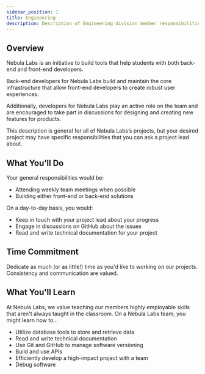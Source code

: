 ```yaml
---
sidebar_position: 1
title: Engineering
description: Description of Engineering division member responsibilities
---
```


## Overview

Nebula Labs is an initiative to build tools that help students with both back-end and front-end developers.

Back-end developers for Nebula Labs build and maintain the core infrastructure that allow front-end developers to create robust user experiences.

Additionally, developers for Nebula Labs play an active role on the team and are encouraged to take part in discussions for designing and creating new features for products.

This description is general for all of Nebula Labs’s projects, but your desired project may have specific responsibilities that you can ask a project lead about.

## What You’ll Do

Your general responsibilities would be:

- Attending weekly team meetings when possible
- Building either front-end or back-end solutions

On a day-to-day basis, you would:

- Keep in touch with your project lead about your progress
- Engage in discussions on GitHub about the issues
- Read and write technical documentation for your project

## Time Commitment

Dedicate as much (or as little!) time as you'd like to working on our projects. Consistency and communication are valued.

## What You'll Learn

At Nebula Labs, we value teaching our members highly employable skills that aren't always taught in the classroom. On a Nebula Labs team, you might learn how to...

- Utilize database tools to store and retrieve data
- Read and write technical documentation
- Use Git and GitHub to manage software versioning
- Build and use APIs
- Efficiently develop a high-impact project with a team
- Debug software
